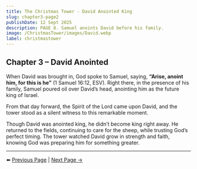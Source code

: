 ```yaml
---
title: The Christmas Tower - David Anointed King
slug: chapter3-page2
publishDate: 12 Sept 2025
description: PAGE 8. Samuel anoints David before his family.
image: /ChristmasTower/images/David.webp
label: christmastower
---
```


## Chapter 3 – David Anointed  

When David was brought in, God spoke to Samuel, saying, **“Arise, anoint him, for this is he”** (1 Samuel 16:12, ESV). Right there, in the presence of his family, Samuel poured oil over David’s head, anointing him as the future king of Israel.  

From that day forward, the Spirit of the Lord came upon David, and the tower stood as a silent witness to this remarkable moment.  

Though David was anointed king, he didn’t become king right away. He returned to the fields, continuing to care for the sheep, while trusting God’s perfect timing. The tower watched David grow in strength and faith, knowing God was preparing him for something greater.  

---

⬅️ [Previous Page](chapter3-page1) | [Next Page →](chapter3-page3)
